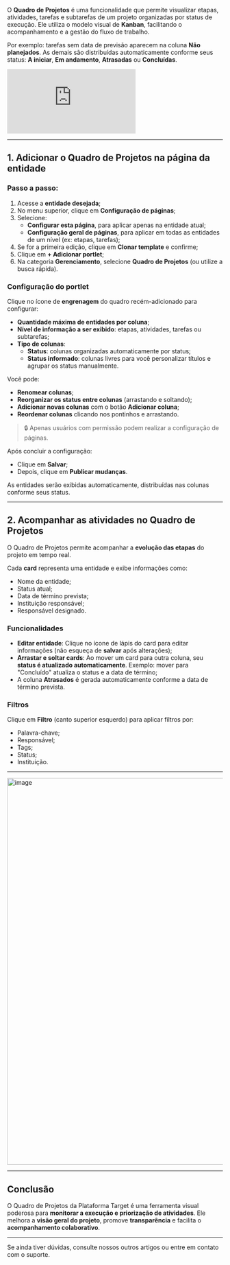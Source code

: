 
O **Quadro de Projetos** é uma funcionalidade que permite visualizar etapas, atividades, tarefas e subtarefas de um projeto organizadas por status de execução. Ele utiliza o modelo visual de **Kanban**, facilitando o acompanhamento e a gestão do fluxo de trabalho.

Por exemplo: tarefas sem data de previsão aparecem na coluna **Não planejados**. As demais são distribuídas automaticamente conforme seus status: **A iniciar**, **Em andamento**, **Atrasadas** ou **Concluídas**.

<div class="video-container">
  <iframe
    src="https://player.vimeo.com/video/1121203922"
    title="Tutoria Vimeo"
    frameborder="0"
    allow="autoplay; fullscreen; picture-in-picture"
    allowfullscreen>
  </iframe>
</div>

---

## 1. Adicionar o Quadro de Projetos na página da entidade

### Passo a passo:

1. Acesse a **entidade desejada**;
2. No menu superior, clique em **Configuração de páginas**;
3. Selecione:
   - **Configurar esta página**, para aplicar apenas na entidade atual;
   - **Configuração geral de páginas**, para aplicar em todas as entidades de um nível (ex: etapas, tarefas);
4. Se for a primeira edição, clique em **Clonar template** e confirme;
5. Clique em **+ Adicionar portlet**;
6. Na categoria **Gerenciamento**, selecione **Quadro de Projetos** (ou utilize a busca rápida).

### Configuração do portlet

Clique no ícone de **engrenagem** do quadro recém-adicionado para configurar:

- **Quantidade máxima de entidades por coluna**;
- **Nível de informação a ser exibido**: etapas, atividades, tarefas ou subtarefas;
- **Tipo de colunas**:
  - **Status**: colunas organizadas automaticamente por status;
  - **Status informado**: colunas livres para você personalizar títulos e agrupar os status manualmente.

Você pode:

- **Renomear colunas**;
- **Reorganizar os status entre colunas** (arrastando e soltando);
- **Adicionar novas colunas** com o botão **Adicionar coluna**;
- **Reordenar colunas** clicando nos pontinhos e arrastando.

> 🔒 Apenas usuários com permissão podem realizar a configuração de páginas.

Após concluir a configuração:

- Clique em **Salvar**;
- Depois, clique em **Publicar mudanças**.

As entidades serão exibidas automaticamente, distribuídas nas colunas conforme seus status.

---

## 2. Acompanhar as atividades no Quadro de Projetos

O Quadro de Projetos permite acompanhar a **evolução das etapas** do projeto em tempo real.

Cada **card** representa uma entidade e exibe informações como:

- Nome da entidade;
- Status atual;
- Data de término prevista;
- Instituição responsável;
- Responsável designado.

### Funcionalidades

- **Editar entidade**: Clique no ícone de lápis do card para editar informações (não esqueça de **salvar** após alterações);
- **Arrastar e soltar cards**: Ao mover um card para outra coluna, seu **status é atualizado automaticamente**. Exemplo: mover para "Concluído" atualiza o status e a data de término;
- A coluna **Atrasados** é gerada automaticamente conforme a data de término prevista.

### Filtros

Clique em **Filtro** (canto superior esquerdo) para aplicar filtros por:

- Palavra-chave;
- Responsável;
- Tags;
- Status;
- Instituição.

---

<img width="1907" height="902" alt="image" src="https://github.com/user-attachments/assets/feec70da-9675-4102-8ba9-0af3bee5f464" />


---

## Conclusão

O Quadro de Projetos da Plataforma Target é uma ferramenta visual poderosa para **monitorar a execução e priorização de atividades**. Ele melhora a **visão geral do projeto**, promove **transparência** e facilita o **acompanhamento colaborativo**.

---

Se ainda tiver dúvidas, consulte nossos outros artigos ou entre em contato com o suporte.
